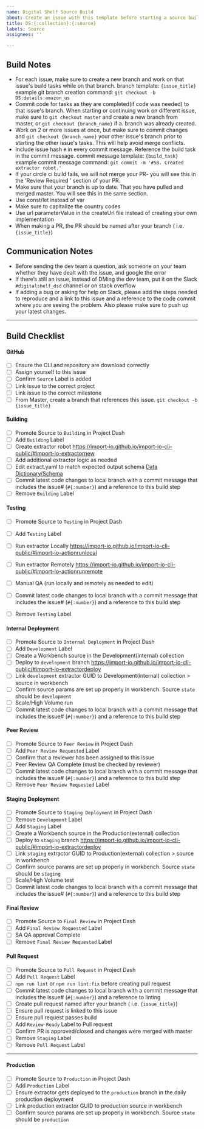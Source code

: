 ```yaml
---
name: Digital Shelf Source Build
about: Create an issue with this template before starting a source build.
title: DS:{:collection}:{:source}
labels: Source
assignees: ''

---
```


## Build Notes
- For each issue, make sure to create a new branch and work on that issue's build tasks while on that branch. 
 branch template: `{issue_title}`
 example git branch creation command: `git checkout -b DS:details:amazon_us`
- Commit code for tasks as they are completed(if code was needed) to that issue's branch. When starting or continuing work on different issue, make sure to `git checkout master` and create a new branch from master, or `git checkout {branch_name}` if a. branch was already created. 
- Work on 2 or more issues at once, but make sure to commit changes and `git checkout {branch_name}` your other issue's branch prior to starting the other issue's tasks. This will help avoid merge conflicts.
- Include issue hash `#` in every commit message. Reference the build task in the commit message.
commit message template: `{build_task}`
example commit message command:
`git commit -m '#58. Created extractor robot.'`
- If your circle ci build fails, we will not merge your PR- you will see this in the 'Review Required ' section of your PR.
- Make sure that your branch is up to date. That you have pulled and merged master. You will see this in the same section.
- Use const/let instead of var
- Make sure to capitalize the country codes
- Use url parameterValue in the createUrl file instead of creating your own implementation
- When making a PR, the PR should be named after your branch ( i.e. `{issue_title}`)


## Communication Notes
- Before sending the dev team a question, ask someone on your team whether they have dealt with the issue, and google the error
- If there’s still an issue, instead of DMing the dev team, put it on the Slack `#digitalshelf_dsd` channel or on stack overflow
- If adding a bug or asking for help on Slack, please add the steps needed to reproduce and a link to this issue and a reference to the code commit where you are seeing the problem. Also please make sure to push up your latest changes.

------

## Build Checklist
#### GitHub
- [ ] Ensure the CLI and repository are download correctly
- [ ] Assign yourself to this issue
- [ ] Confirm `Source` Label is added
- [ ] Link issue to the correct project
- [ ] Link issue to the correct milestone
- [ ] From Master, create a branch that references this issue.
`git checkout -b {issue_title}`

#### Building
- [ ] Promote Source to `Building` in Project Dash
- [ ] Add `Building` Label
- [ ] Create extractor robot
https://import-io.github.io/import-io-cli-public/#import-io-extractornew
- [ ] Add additional extractor logic as needed
- [ ] Edit extract.yaml to match expected output schema
[Data Dictionary/Schema](https://docs.google.com/spreadsheets/d/1mSz64xLBNeojENyaoPJNnYZenDxToZ45jKvqUZayHRc/edit#gid=0)
- [ ] Commit latest code changes to local branch with a commit message that includes the issue# (`#{:number}`) and a reference to this build step
- [ ] Remove `Building` Label

#### Testing
- [ ] Promote Source to `Testing` in Project Dash
- [ ] Add `Testing` Label
- [ ] Run extractor Locally
https://import-io.github.io/import-io-cli-public/#import-io-actionrunlocal
- [ ] Run extractor Remotely
https://import-io.github.io/import-io-cli-public/#import-io-actionrunremote
- [ ] Manual QA (run locally and remotely as needed to edit)
- [ ] Commit latest code changes to local branch with a commit message that includes the issue# (`#{:number}`) and a reference to this build step
- [ ] Remove `Testing` Label


#### Internal Deployment
- [ ] Promote Source to `Internal Deployment` in Project Dash
- [ ] Add `Development` Label
- [ ] Create a Workbench source in the Development(internal) collection
- [ ] Deploy to `development` branch
https://import-io.github.io/import-io-cli-public/#import-io-extractordeploy
- [ ] Link `development` extractor GUID to Development(internal) collection > source in workbench
- [ ] Confirm source params are set up properly in workbench. Source `state` should be `development`
- [ ] Scale/High Volume run
- [ ] Commit latest code changes to local branch with a commit message that includes the issue# (`#{:number}`) and a reference to this build step

#### Peer Review
- [ ] Promote Source to `Peer Review` in Project Dash
- [ ] Add `Peer Review Requested` Label
- [ ] Confirm that a reviewer has been assigned to this issue
- [ ] Peer Review QA Complete (must be checked by reviewer)
- [ ] Commit latest code changes to local branch with a commit message that includes the issue# (`#{:number}`) and a reference to this build step
- [ ] Remove `Peer Review Requested` Label

#### Staging Deployment
- [ ] Promote Source to `Staging Deployment` in Project Dash
- [ ] Remove `Development` Label
- [ ] Add `Staging` Label
- [ ] Create a Workbench source in the Production(external) collection
- [ ] Deploy to `staging` branch
https://import-io.github.io/import-io-cli-public/#import-io-extractordeploy
- [ ] Link `staging` extractor GUID to Production(external) collection > source in workbench
- [ ] Confirm source params are set up properly in workbench. Source `state` should be `staging`
- [ ] Scale/High Volume test
- [ ] Commit latest code changes to local branch with a commit message that includes the issue# (`#{:number}`) and a reference to this build step

#### Final Review
- [ ] Promote Source to `Final Review` in Project Dash
- [ ] Add `Final Review Requested` Label
- [ ] SA QA approval Complete
- [ ] Remove `Final Review Requested` Label

#### Pull Request
- [ ] Promote Source to `Pull Request` in Project Dash
- [ ] Add `Pull Request` Label
- [ ] `npm run lint` or `npm run lint:fix` before creating pull request
- [ ] Commit latest code changes to local branch with a commit message that includes the issue# (`#{:number}`) and a reference to linting
- [ ] Create pull request named after your branch ( i.e. `{issue_title}`)
- [ ] Ensure pull request is linked to this issue
- [ ] Ensure pull request passes build
- [ ] Add `Review Ready` Label to Pull request
- [ ] Confirm PR is approved/closed and changes were merged with master
- [ ] Remove `Staging` Label
- [ ] Remove `Pull Request` Label

------

#### Production
- [ ] Promote Source to `Production` in Project Dash
- [ ] Add `Production` Label
- [ ] Ensure extractor gets deployed to the `production` branch in the daily production deployment
- [ ] Link production extractor GUID to production source in workbench
- [ ] Confirm source params are set up properly in workbench. Source `state` should be `production`
